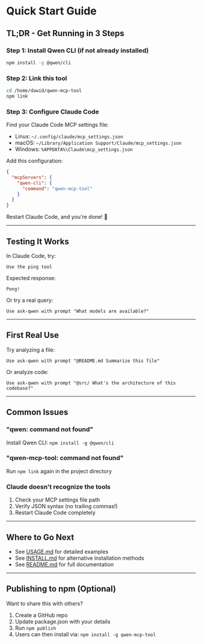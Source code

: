 # Quick Start Guide

## TL;DR - Get Running in 3 Steps

### Step 1: Install Qwen CLI (if not already installed)
```bash
npm install -g @qwen/cli
```

### Step 2: Link this tool
```bash
cd /home/dawid/qwen-mcp-tool
npm link
```

### Step 3: Configure Claude Code

Find your Claude Code MCP settings file:
- Linux: `~/.config/claude/mcp_settings.json`
- macOS: `~/Library/Application Support/Claude/mcp_settings.json`
- Windows: `%APPDATA%\Claude\mcp_settings.json`

Add this configuration:
```json
{
  "mcpServers": {
    "qwen-cli": {
      "command": "qwen-mcp-tool"
    }
  }
}
```

Restart Claude Code, and you're done! 🎉

---

## Testing It Works

In Claude Code, try:
```
Use the ping tool
```

Expected response:
```
Pong!
```

Or try a real query:
```
Use ask-qwen with prompt "What models are available?"
```

---

## First Real Use

Try analyzing a file:
```
Use ask-qwen with prompt "@README.md Summarize this file"
```

Or analyze code:
```
Use ask-qwen with prompt "@src/ What's the architecture of this codebase?"
```

---

## Common Issues

### "qwen: command not found"
Install Qwen CLI: `npm install -g @qwen/cli`

### "qwen-mcp-tool: command not found"
Run `npm link` again in the project directory

### Claude doesn't recognize the tools
1. Check your MCP settings file path
2. Verify JSON syntax (no trailing commas!)
3. Restart Claude Code completely

---

## Where to Go Next

- See [USAGE.md](USAGE.md) for detailed examples
- See [INSTALL.md](INSTALL.md) for alternative installation methods
- See [README.md](README.md) for full documentation

---

## Publishing to npm (Optional)

Want to share this with others?

1. Create a GitHub repo
2. Update package.json with your details
3. Run `npm publish`
4. Users can then install via: `npm install -g qwen-mcp-tool`
